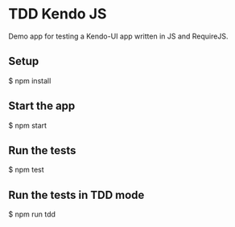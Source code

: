 # TDD Kendo JS

Demo app for testing a Kendo-UI app written in JS and RequireJS.

## Setup

$ npm install

## Start the app

$ npm start

## Run the tests

$ npm test

## Run the tests in TDD mode

$ npm run tdd
